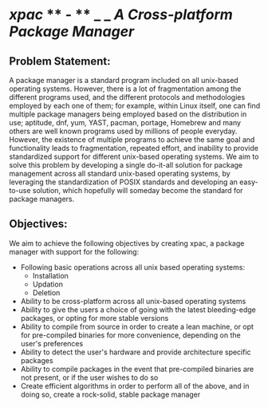 # _**xpac**_ ** - ** _ _ **_A Cross-platform Package Manager_**

## Problem Statement:

A package manager is a standard program included on all unix-based operating systems. However, there is a lot of fragmentation among the different programs used, and the different protocols and methodologies employed by each one of them; for example, within Linux itself, one can find multiple package managers being employed based on the distribution in use; aptitude, dnf, yum, YAST, pacman, portage, Homebrew and many others are well known programs used by millions of people everyday. However, the existence of multiple programs to achieve the same goal and functionality leads to fragmentation, repeated effort, and inability to provide standardized support for different unix-based operating systems. We aim to solve this problem by developing a single do-it-all solution for package management across all standard unix-based operating systems, by leveraging the standardization of POSIX standards and developing an easy-to-use solution, which hopefully will someday become the standard for package managers.

## Objectives:

We aim to achieve the following objectives by creating xpac, a package manager with support for the following:

- Following basic operations across all unix based operating systems:
  - Installation
  - Updation
  - Deletion
- Ability to be cross-platform across all unix-based operating systems
- Ability to give the users a choice of going with the latest bleeding-edge packages, or opting for more stable versions
- Ability to compile from source in order to create a lean machine, or opt for pre-compiled binaries for more convenience, depending on the user's preferences
- Ability to detect the user's hardware and provide architecture specific packages
- Ability to compile packages in the event that pre-compiled binaries are not present, or if the user wishes to do so
- Create efficient algorithms in order to perform all of the above, and in doing so, create a rock-solid, stable package manager
